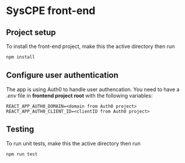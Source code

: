 # SysCPE front-end

## Project setup
To install the front-end project, make this the active directory then run  
```bash
npm install
```

## Configure user authentication
The app is using Auth0 to handle user authencation. You need to have a *.env* 
file in **frontend project root** with the following variables:

```dosini
REACT_APP_AUTH0_DOMAIN=<domain from Auth0 project>
REACT_APP_AUTH0_CLIENT_ID=<clientID from Auth0 project>
```

## Testing
To run unit tests, make this the active directory then run  
```bash
npm run test
```
